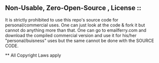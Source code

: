 ## Non-Usable, Zero-Open-Source , License ::

It is strictly prohibited to use this repo's source code for personal/commercial uses. One can just look at the code & fork it but cannot do anything more than that. One can go to emailferry.com and download the compiled commercial version and use it for his/her "personal/buisness" uses but the same cannot be done with the SOURCE CODE. 

** All Copyright Laws apply
